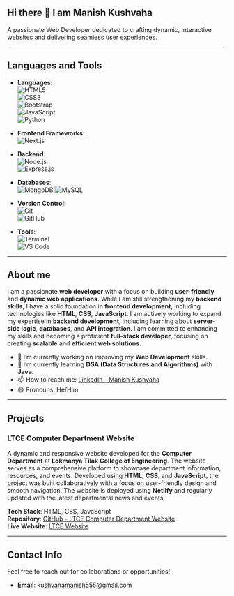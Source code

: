 ## Hi there 👋 I am Manish Kushvaha

A passionate Web Developer dedicated to crafting dynamic, interactive websites and delivering seamless user experiences.
___

## Languages and Tools

- **Languages**:  
  ![HTML5](https://img.shields.io/badge/HTML5-E34F26?style=flat-square&logo=html5&logoColor=white)  
  ![CSS3](https://img.shields.io/badge/CSS3-1572B6?style=flat-square&logo=css3&logoColor=white)  
  ![Bootstrap](https://img.shields.io/badge/Bootstrap-563D7C?style=flat-square&logo=bootstrap&logoColor=white)  
  ![JavaScript](https://img.shields.io/badge/JavaScript-F7DF1E?style=flat-square&logo=javascript&logoColor=black)  
  ![Python](https://img.shields.io/badge/Python-3776AB?style=flat-square&logo=python&logoColor=white)

- **Frontend Frameworks**:  
  ![Next.js](https://img.shields.io/badge/Next.js-000000?style=flat-square&logo=next.js&logoColor=white)

- **Backend**:  
  ![Node.js](https://img.shields.io/badge/Node.js-339933?style=flat-square&logo=node.js&logoColor=white)  
  ![Express.js](https://img.shields.io/badge/Express.js-000000?style=flat-square&logo=express&logoColor=white)

- **Databases**:  
  ![MongoDB](https://img.shields.io/badge/MongoDB-47A248?style=flat-square&logo=mongodb&logoColor=white)
  ![MySQL](https://img.shields.io/badge/MySQL-4479A1?style=flat-square&logo=mysql&logoColor=white)

- **Version Control**:  
  ![Git](https://img.shields.io/badge/Git-F05032?style=flat-square&logo=git&logoColor=white)  
  ![GitHub](https://img.shields.io/badge/GitHub-181717?style=flat-square&logo=github&logoColor=white)

- **Tools**:  
  ![Terminal](https://img.shields.io/badge/Terminal-2A2A2A?style=flat-square&logo=gnome-terminal&logoColor=white)  
  ![VS Code](https://img.shields.io/badge/VS_Code-007ACC?style=flat-square&logo=visual-studio-code&logoColor=white)
  
___

## About me

I am a passionate **web developer** with a focus on building **user-friendly** and **dynamic web applications**. While I am still strengthening my **backend skills**, I have a solid foundation in **frontend development**, including technologies like **HTML**, **CSS**, **JavaScript**. I am actively working to expand my expertise in **backend development**, including learning about **server-side logic**, **databases**, and **API integration**. I am committed to enhancing my skills and becoming a proficient **full-stack developer**, focusing on creating **scalable** and **efficient web solutions**.

- 🔭 I’m currently working on improving my **Web Development** skills.
- 🌱 I’m currently learning **DSA (Data Structures and Algorithms)** with **Java**.
- 📫 How to reach me: [LinkedIn - Manish Kushvaha](https://www.linkedin.com/in/manishkushvaha/)
- 😄 Pronouns: He/Him

___

## Projects

### LTCE Computer Department Website
A dynamic and responsive website developed for the **Computer Department** at **Lokmanya Tilak College of Engineering**. The website serves as a comprehensive platform to showcase department information, resources, and events. Developed using **HTML**, **CSS**, and **JavaScript**, the project was built collaboratively with a focus on user-friendly design and smooth navigation. The website is deployed using **Netlify** and regularly updated with the latest departmental news and events.

**Tech Stack**: HTML, CSS, JavaScript  
**Repository**: [GitHub - LTCE Computer Department Website](https://github.com/Manish-Kushvaha/LTCE_dept_web)  
**Live Website**: [LTCE Website](https://ltcecomputerdepartment.netlify.app/)
___

## Contact Info
Feel free to reach out for collaborations or opportunities!
- **Email**: [kushvahamanish555@gmail.com](mailto:kushvahamanish555@gmail.com)

